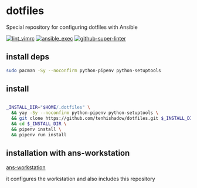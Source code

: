 # dotfiles

Special repository for configuring dotfiles with Ansible

[![lint_vimrc](https://github.com/tenhishadow/dotfiles/workflows/lint_vimrc/badge.svg)](https://github.com/tenhishadow/dotfiles/actions?query=workflow%3Alint_vimrc)
[![ansible_exec](https://github.com/tenhishadow/dotfiles/workflows/ansible_exec/badge.svg)](https://github.com/tenhishadow/dotfiles/actions?query=workflow%3Aansible_exec)
[![github-super-linter](https://github.com/tenhishadow/dotfiles/actions/workflows/github-super-linter.yml/badge.svg)](https://github.com/tenhishadow/dotfiles/actions/workflows/github-super-linter.yml)

## install deps

```bash
sudo pacman -Sy --noconfirm python-pipenv python-setuptools
```


## install

```bash

_INSTALL_DIR="$HOME/.dotfiles" \
  && yay -Sy --noconfirm python-pipenv python-setuptools \
  && git clone https://github.com/tenhishadow/dotfiles.git $_INSTALL_DIR \
  && cd $_INSTALL_DIR \
  && pipenv install \
  && pipenv run install

```

## installation with ans-workstation

[ans-workstation](https://github.com/tenhishadow/ans-workstation)

it configures the workstation and also includes this repository
